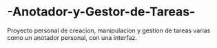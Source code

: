 # -Anotador-y-Gestor-de-Tareas-
Proyecto personal de creacion, manipulacion y gestion de tareas varias como un anotador personal, con una interfaz.
